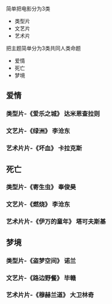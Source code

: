 
简单把电影分为3类
- 类型片
- 文艺片
- 艺术片

把主题简单分为3类共同人类命题
- 爱情
- 死亡
- 梦境

## 爱情
### 类型片-《爱乐之城》 达米恩查拉则
### 文艺片-《绿洲》 李沧东
### 艺术片片-《坏血》 卡拉克斯

## 死亡
### 类型片-《寄生虫》 奉俊昊
### 文艺片-《燃烧》 李沧东
### 艺术片片-《伊万的童年》 塔可夫斯基

## 梦境
### 类型片-《盗梦空间》 诺兰
### 文艺片-《路边野餐》 毕赣
### 艺术片片-《穆赫兰道》 大卫林奇